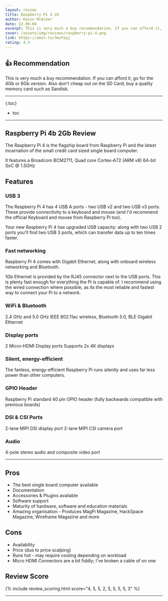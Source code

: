 ```yaml
---
layout: review
title: Raspberry Pi 4 2G
author: Kevin McAleer
date: 22-09-04
excerpt: This is very much a buy recommendation. If you can afford it, go for the 4Gb or 8Gb version. Also don't cheap out on the SD Card; buy a quality memory card such as Sandisk.
cover: /assets/img/reviews/raspberry-pi-4.png
link: https://amzn.to/3wvFeyj
rating: 4.3
---
```


## 👍 Recommendation

This is very much a buy recommendation. If you can afford it, go for the 4Gb or 8Gb version. Also don't cheap out on the SD Card; buy a quality memory card such as Sandisk.

---

{:toc}
* toc

---

## Raspberry Pi 4b 2Gb Review

The Raspberry Pi 4 is the flagship board from Raspberry Pi and the latest incarnation of the small credit card sized single board computer.

It features a Broadcom BCM2711, Quad core Cortex-A72 (ARM v8) 64-bit SoC @ 1.5GHz

## Features

### USB 3
The Raspberry Pi 4 has 4 USB A ports - two USB v2 and two USB v3 ports. These provide connectivity to a keyboard and mouse (and I'd recommend the official Keyboard and mouse from Raspberry Pi too).

Your new Raspberry Pi 4 has upgraded USB capacity: along with two USB 2 ports you'll find two USB 3 ports, which can transfer data up to ten times faster.


### Fast networking
Raspberry Pi 4 comes with Gigabit Ethernet, along with onboard wireless networking and Bluetooth.

1Gb Ethernet is provided by the RJ45 connector next to the USB ports. This is plenty fast enough for everything the Pi is capable of. I recommend using the wired connection where possible, as its the most reliable and fastest way to connect your Pi to a network.

### WiFi & Bluetooth
2.4 GHz and 5.0 GHz IEEE 802.11ac wireless, Bluetooth 5.0, BLE
Gigabit Ethernet

### Display ports
2 Micro-HDMI Display ports
Supports 2x 4K displays

### Silent, energy-efficient
The fanless, energy-efficient Raspberry Pi runs silently and uses far less power than other computers.

### GPIO Header
Raspberry Pi standard 40 pin GPIO header (fully backwards compatible with previous boards)

### DSI & CSI Ports
2-lane MIPI DSI display port
2-lane MIPI CSI camera port

### Audio
4-pole stereo audio and composite video port

---

## Pros 
* The best single board computer available
* Documentation
* Accessories & Plugins available
* Software support
* Maturity of hardware, software and education materials
* Amazing organisation - Produces MagPi Magazine, HackSpace Magazine, Wireframe Magazine and more

## Cons
* Availability
* Price (due to price scalping)
* Runs hot - may require cooling depending on workload
* Micro HDMI Connectors are a bit fiddly; I've broken a cable of on one

## Review Score

{% include review_scoring.html score="4, 5, 5, 2, 5, 5, 5, 5, 3" %}

---
